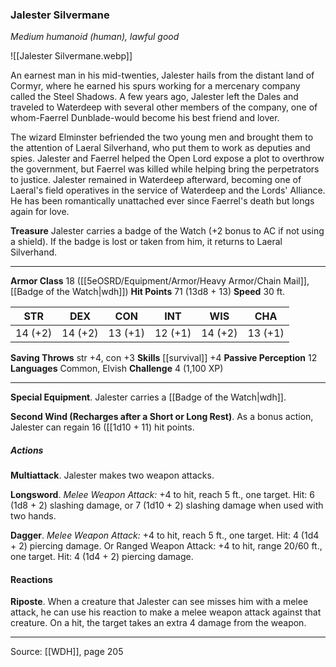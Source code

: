 ### Jalester Silvermane
_Medium humanoid (human), lawful good_

![[Jalester Silvermane.webp]]

An earnest man in his mid-twenties, Jalester hails from the distant land of Cormyr, where he earned his spurs working for a mercenary company called the Steel Shadows. A few years ago, Jalester left the Dales and traveled to Waterdeep with several other members of the company, one of whom-Faerrel Dunblade-would become his best friend and lover.

The wizard Elminster befriended the two young men and brought them to the attention of Laeral Silverhand, who put them to work as deputies and spies. Jalester and Faerrel helped the Open Lord expose a plot to overthrow the government, but Faerrel was killed while helping bring the perpetrators to justice. Jalester remained in Waterdeep afterward, becoming one of Laeral's field operatives in the service of Waterdeep and the Lords' Alliance. He has been romantically unattached ever since Faerrel's death but longs again for love.


**Treasure** Jalester carries a badge of the Watch (+2 bonus to AC if not using a shield). If the badge is lost or taken from him, it returns to Laeral Silverhand.






---

**Armor Class** 18 ([[5eOSRD/Equipment/Armor/Heavy Armor/Chain Mail]], [[Badge of the Watch|wdh]])
**Hit Points** 71 (13d8 + 13)
**Speed** 30 ft.

| STR     | DEX     | CON     | INT     | WIS     | CHA     |
|---------|---------|---------|---------|---------|---------|
| 14 (+2) | 14 (+2) | 13 (+1) | 12 (+1) | 14 (+2) | 13 (+1) |

**Saving Throws** str +4, con +3
**Skills** [[survival]] +4
**Passive Perception** 12
**Languages** Common, Elvish
**Challenge** 4 (1,100 XP)

---

**Special Equipment**. Jalester carries a [[Badge of the Watch|wdh]].

**Second Wind (Recharges after a Short or Long Rest)**. As a bonus action, Jalester can regain 16 ([[1d10 + 11) hit points.

##### Actions
**Multiattack**. Jalester makes two weapon attacks.

**Longsword**. _Melee Weapon Attack:_ +4 to hit, reach 5 ft., one target. Hit: 6 (1d8 + 2) slashing damage, or 7 (1d10 + 2) slashing damage when used with two hands.

**Dagger**. _Melee Weapon Attack:_ +4 to hit, reach 5 ft., one target. Hit: 4 (1d4 + 2) piercing damage. Or Ranged Weapon Attack: +4 to hit, range 20/60 ft., one target. Hit: 4 (1d4 + 2) piercing damage.

#### Reactions
**Riposte**. When a creature that Jalester can see misses him with a melee attack, he can use his reaction to make a melee weapon attack against that creature. On a hit, the target takes an extra 4 damage from the weapon.


---

Source: [[WDH]], page 205